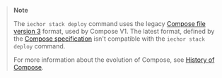 > **Note**
>
> The `iechor stack deploy` command uses the legacy
> [Compose file version 3](/compose/compose-file/compose-file-v3/)
> format, used by Compose V1. The latest format, defined by the
> [Compose specification](/compose/compose-file/)
> isn't compatible with the `iechor stack deploy` command.
>
> For more information about the evolution of Compose, see
> [History of Compose](/compose/history/).